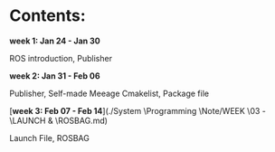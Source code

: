 # Contents:

**week 1: Jan 24 - Jan 30**

ROS introduction, Publisher

**week 2: Jan 31 - Feb 06**

Publisher, Self-made Meeage
Cmakelist, Package file

[**week 3: Feb 07 - Feb 14**](./System \Programming \Note/WEEK \03 \- \LAUNCH \& \ROSBAG.md)

Launch File, ROSBAG


